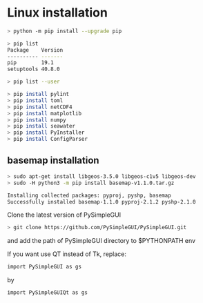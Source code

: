 # Linux installation

``` bash
> python -m pip install --upgrade pip

> pip list
Package    Version
---------- -------
pip        19.1
setuptools 40.8.0

> pip list --user

> pip install pylint
> pip install toml
> pip install netCDF4
> pip install matplotlib
> pip install numpy
> pip install seawater
> pip install PyInstaller
> pip install ConfigParser
```

## basemap installation

``` bash
> sudo apt-get install libgeos-3.5.0 libgeos-c1v5 libgeos-dev
> sudo -H python3 -m pip install basemap-v1.1.0.tar.gz

Installing collected packages: pyproj, pyshp, basemap
Successfully installed basemap-1.1.0 pyproj-2.1.2 pyshp-2.1.0
```

Clone the latest version of PySimpleGUI

``` bash
> git clone https://github.com/PySimpleGUI/PySimpleGUI.git
```

and add the path of PySimpleGUI directory to $PYTHONPATH env

If you want use QT instead of Tk, replace:

``` bash
import PySimpleGUI as gs
```

by

``` bash
import PySimpleGUIQt as gs
```